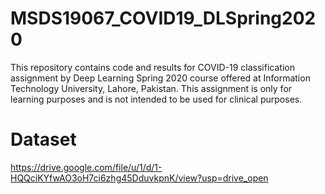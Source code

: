 # MSDS19067_COVID19_DLSpring2020
This repository contains code and results for COVID-19 classification assignment by Deep Learning Spring 2020 course offered at Information Technology University, Lahore, Pakistan. This assignment is only for learning purposes and is not intended to be used for clinical purposes.

# Dataset
https://drive.google.com/file/u/1/d/1-HQQciKYfwAO3oH7ci6zhg45DduvkpnK/view?usp=drive_open
